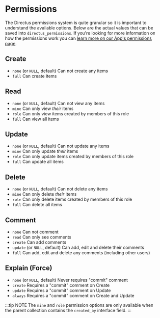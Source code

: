 # Permissions

The Directus permissions system is quite granular so it is important to understand the available options. Below are the actual values that can be saved into `directus_permissions`. If you're looking for more information on how the permissions work you can [learn more on our App's permissions page](../../app/admin/permissions.md).

## Create

* `none` (or `NULL`, default) Can not create any items
* `full` Can create items

## Read

* `none` (or `NULL`, default) Can not view any items
* `mine` Can only view _their_ items
* `role` Can only view items created by members of this role
* `full` Can view all items

## Update

* `none` (or `NULL`, default) Can not update any items
* `mine` Can only update _their_ items
* `role` Can only update items created by members of this role
* `full` Can update all items

## Delete

* `none` (or `NULL`, default) Can not delete any items
* `mine` Can only delete _their_ items
* `role` Can only delete items created by members of this role
* `full` Can delete all items

## Comment

* `none` Can not comment
* `read` Can only see comments
* `create` Can add comments
* `update` (or `NULL`, default) Can add, edit and delete their comments
* `full` Can add, edit and delete any comments (including other users)

## Explain (Force)

* `none` (or `NULL`, default) Never requires "commit" comment
* `create` Requires a "commit" comment on Create
* `update` Requires a "commit" comment on Update
* `always` Requires a "commit" comment on Create and Update

:::tip NOTE
The `mine` and `role` permission options are only available when the parent collection contains the `created_by` interface field.
:::